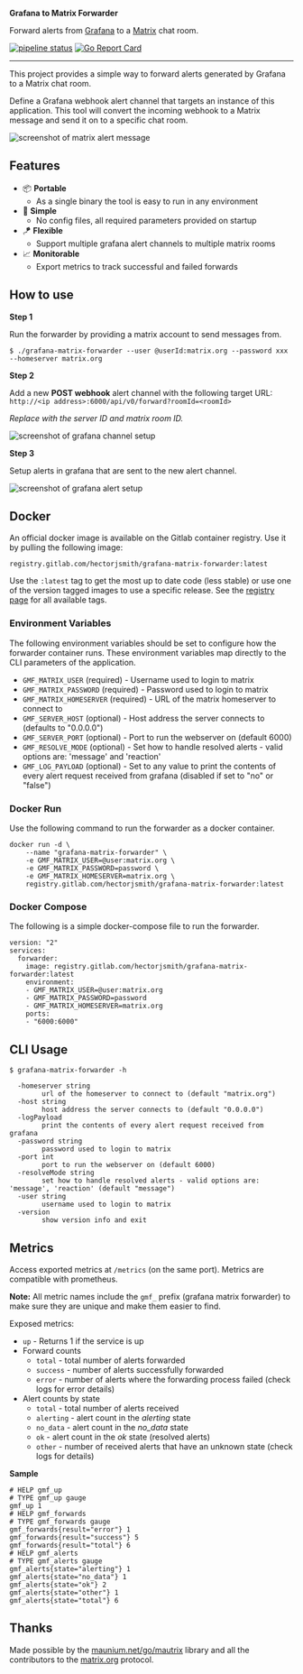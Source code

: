 **Grafana to Matrix Forwarder**

Forward alerts from [Grafana](https://grafana.com) to a [Matrix](https://matrix.org) chat room.

 [![pipeline status](https://gitlab.com/hectorjsmith/grafana-matrix-forwarder/badges/main/pipeline.svg)](https://gitlab.com/hectorjsmith/grafana-matrix-forwarder/-/commits/main) [![Go Report Card](https://goreportcard.com/badge/gitlab.com/hectorjsmith/grafana-matrix-forwarder)](https://goreportcard.com/report/gitlab.com/hectorjsmith/grafana-matrix-forwarder)

---

This project provides a simple way to forward alerts generated by Grafana to a Matrix chat room.

Define a Grafana webhook alert channel that targets an instance of this application.
This tool will convert the incoming webhook to a Matrix message and send it on to a specific chat room.

![screenshot of matrix alert message](docs/alertExample.png)

## Features

  * 📦 **Portable**
    * As a single binary the tool is easy to run in any environment
  * 📎 **Simple**
    * No config files, all required parameters provided on startup
  * 🪁 **Flexible**
    * Support multiple grafana alert channels to multiple matrix rooms
  * 📈 **Monitorable**
    * Export metrics to track successful and failed forwards

## How to use

**Step 1**

Run the forwarder by providing a matrix account to send messages from.

```
$ ./grafana-matrix-forwarder --user @userId:matrix.org --password xxx --homeserver matrix.org
```

**Step 2**

Add a new **POST webhook** alert channel with the following target URL: `http://<ip address>:6000/api/v0/forward?roomId=<roomId>`

*Replace with the server ID and matrix room ID.*

![screenshot of grafana channel setup](docs/grafanaChannelSetup.png)

**Step 3**

Setup alerts in grafana that are sent to the new alert channel.

![screenshot of grafana alert setup](docs/grafanaAlertSetup.png)

## Docker

An official docker image is available on the Gitlab container registry.
Use it by pulling the following image:

```
registry.gitlab.com/hectorjsmith/grafana-matrix-forwarder:latest
```

Use the `:latest` tag to get the most up to date code (less stable) or use one of the version tagged images to use a specific release.
See the [registry page](https://gitlab.com/hectorjsmith/grafana-matrix-forwarder/container_registry/1616723) for all available tags.

### Environment Variables

The following environment variables should be set to configure how the forwarder container runs.
These environment variables map directly to the CLI parameters of the application.

- `GMF_MATRIX_USER` (required) - Username used to login to matrix
- `GMF_MATRIX_PASSWORD` (required) - Password used to login to matrix
- `GMF_MATRIX_HOMESERVER` (required) - URL of the matrix homeserver to connect to
- `GMF_SERVER_HOST` (optional) - Host address the server connects to (defaults to "0.0.0.0")
- `GMF_SERVER_PORT` (optional) - Port to run the webserver on (default 6000)
- `GMF_RESOLVE_MODE` (optional) - Set how to handle resolved alerts - valid options are: 'message' and 'reaction'
- `GMF_LOG_PAYLOAD` (optional) - Set to any value to print the contents of every alert request received from grafana (disabled if set to "no" or "false")

### Docker Run

Use the following command to run the forwarder as a docker container.

```
docker run -d \
    --name "grafana-matrix-forwarder" \
    -e GMF_MATRIX_USER=@user:matrix.org \
    -e GMF_MATRIX_PASSWORD=password \
    -e GMF_MATRIX_HOMESERVER=matrix.org \
    registry.gitlab.com/hectorjsmith/grafana-matrix-forwarder:latest
```

### Docker Compose

The following is a simple docker-compose file to run the forwarder.

```
version: "2"
services:
  forwarder:
    image: registry.gitlab.com/hectorjsmith/grafana-matrix-forwarder:latest
    environment:
    - GMF_MATRIX_USER=@user:matrix.org
    - GMF_MATRIX_PASSWORD=password
    - GMF_MATRIX_HOMESERVER=matrix.org
    ports:
    - "6000:6000"
```

## CLI Usage

```
$ grafana-matrix-forwarder -h

  -homeserver string
        url of the homeserver to connect to (default "matrix.org")
  -host string
        host address the server connects to (default "0.0.0.0")
  -logPayload
        print the contents of every alert request received from grafana
  -password string
        password used to login to matrix
  -port int
        port to run the webserver on (default 6000)
  -resolveMode string
        set how to handle resolved alerts - valid options are: 'message', 'reaction' (default "message")
  -user string
        username used to login to matrix
  -version
        show version info and exit
``` 

## Metrics

Access exported metrics at `/metrics` (on the same port). Metrics are compatible with prometheus.

**Note:** All metric names include the `gmf_` prefix (grafana matrix forwarder) to make sure they are unique and make them easier to find.

Exposed metrics:
  * `up` - Returns 1 if the service is up
  * Forward counts
    * `total` - total number of alerts forwarded
    * `success` - number of alerts successfully forwarded
    * `error` - number of alerts where the forwarding process failed (check logs for error details)
  * Alert counts by state
    * `total` - total number of alerts received
    * `alerting` - alert count in the *alerting* state
    * `no_data` - alert count in the *no_data* state
    * `ok` - alert count in the *ok* state (resolved alerts)
    * `other` - number of received alerts that have an unknown state (check logs for details)

**Sample**

```
# HELP gmf_up
# TYPE gmf_up gauge
gmf_up 1
# HELP gmf_forwards
# TYPE gmf_forwards gauge
gmf_forwards{result="error"} 1
gmf_forwards{result="success"} 5
gmf_forwards{result="total"} 6
# HELP gmf_alerts
# TYPE gmf_alerts gauge
gmf_alerts{state="alerting"} 1
gmf_alerts{state="no_data"} 1
gmf_alerts{state="ok"} 2
gmf_alerts{state="other"} 1
gmf_alerts{state="total"} 6
```

## Thanks

Made possible by the [maunium.net/go/mautrix](https://maunium.net/go/mautrix/) library and all the contributors to the [matrix.org](https://matrix.org) protocol.
